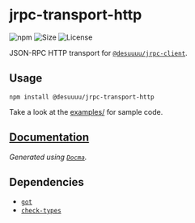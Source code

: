 # jrpc-transport-http

![npm](https://img.shields.io/npm/v/@desuuuu/jrpc-transport-http.svg) ![Size](https://img.shields.io/github/languages/code-size/desuuuu/jrpc-transport-http.svg) ![License](https://img.shields.io/github/desuuuu/jrpc-transport-http.svg)

JSON-RPC HTTP transport for [`@desuuuu/jrpc-client`](https://www.npmjs.com/package/@desuuuu/jrpc-client).

## Usage

```
npm install @desuuuu/jrpc-transport-http
```

Take a look at the [examples/](examples) for sample code.

## [Documentation](https://docs.desuuuu.com/jrpc-transport-http)

*Generated using [`Docma`](https://github.com/onury/docma).*

## Dependencies

* [`got`](https://github.com/sindresorhus/got)
* [`check-types`](https://gitlab.com/philbooth/check-types.js)
